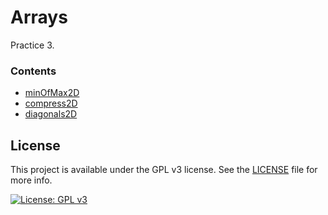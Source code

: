 # Arrays

Practice 3.

### Contents

- [minOfMax2D](./minOfMax2D)
- [compress2D](./compress2D)
- [diagonals2D](./diagonals2D)

## License
This project is available under the GPL v3 license. See the [LICENSE](./LICENSE.md) file for more info.

[![License: GPL v3](https://img.shields.io/badge/License-GPLv3-blue.svg)](https://www.gnu.org/licenses/gpl-3.0) 
